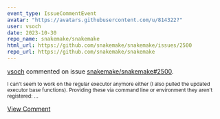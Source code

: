```yaml
---
event_type: IssueCommentEvent
avatar: "https://avatars.githubusercontent.com/u/814322?"
user: vsoch
date: 2023-10-30
repo_name: snakemake/snakemake
html_url: https://github.com/snakemake/snakemake/issues/2500
repo_url: https://github.com/snakemake/snakemake
---
```


<a href='https://github.com/vsoch' target='_blank'>vsoch</a> commented on issue <a href='https://github.com/snakemake/snakemake/issues/2500' target='_blank'>snakemake/snakemake#2500</a>.

<small>I can't seem to work on the regular executor anymore either (I also pulled the updated executor base functions). Providing these via command line or environment they aren't registered:...</small>

<a href='https://github.com/snakemake/snakemake/issues/2500' target='_blank'>View Comment</a>